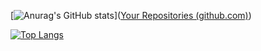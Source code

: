 [![Anurag's GitHub stats](https://github-readme-stats.vercel.app/api?username=ZiyangQian)]([Your Repositories (github.com)](https://github.com/ZiyangQian?tab=repositories))

[![Top Langs](https://github-readme-stats.vercel.app/api/top-langs/?username=ZiyangQian&layout=compact)](https://github.com/anuraghazra/github-readme-stats)
